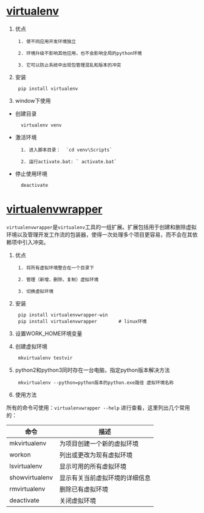 # [virtualenv](https://pypi.python.org/pypi/virtualenv)

1. 优点

        1. 使不同应用开发环境独立

        2. 环境升级不影响其他应用，也不会影响全局的python环境

        3. 它可以防止系统中出现包管理混乱和版本的冲突

2. 安装

        pip install virtualenv

3. window下使用

* 创建目录

        virtualenv venv

* 激活环境

        1. 进入脚本目录：  `cd venv\Scripts`

        2. 运行activate.bat: ` activate.bat`

* 停止使用环境

        deactivate

# [virtualenvwrapper](https://virtualenvwrapper.readthedocs.io/en/latest/)

`virtualenvwrapper`是`virtualenv`工具的一组扩展。扩展包括用于创建和删除虚拟环境以及管理开发工作流的包装器，使得一次处理多个项目更容易，而不会在其依赖项中引入冲突。

1. 优点

        1. 将所有虚拟环境整合在一个目录下

        2. 管理（新增，删除，复制）虚拟环境

        3. 切换虚拟环境

2. 安装

        pip install virtualenvwrapper-win
        pip install virtualenvwrapper        # linux环境

3. 设置WORK_HOME环境变量

4. 创建虚拟环境

        mkvirtualenv testvir

5. python2和python3同时存在一台电脑，指定python版本解决方法

        mkvirtualenv --python=python版本的python.exe路径 虚拟环境名称

6. 使用方法

所有的命令可使用：`virtualenvwrapper --help` 进行查看，这里列出几个常用的：

| 命令 | 描述 |
| ------ | ------ |
|mkvirtualenv | 为项目创建一个新的虚拟环境|
|workon | 列出或更改为现有虚拟环境|
|lsvirtualenv | 显示可用的所有虚拟环境|
|showvirtualenv | 显示有关当前虚拟环境的详细信息|
|rmvirtualenv | 删除已有虚拟环境|
|deactivate | 关闭虚拟环境 |

